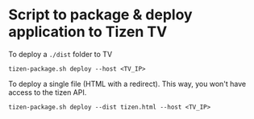 # Script to package & deploy application to Tizen TV


To deploy a `./dist` folder to TV
```
tizen-package.sh deploy --host <TV_IP>
```

To deploy a single file (HTML with a redirect). This way, you won't have access to the tizen API.
```
tizen-package.sh deploy --dist tizen.html --host <TV_IP>
```